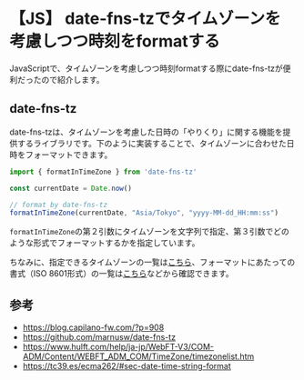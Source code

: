 # 【JS】 date-fns-tzでタイムゾーンを考慮しつつ時刻をformatする

JavaScriptで、タイムゾーンを考慮しつつ時刻formatする際にdate-fns-tzが便利だったので紹介します。

## date-fns-tz

date-fns-tzは、タイムゾーンを考慮した日時の「やりくり」に関する機能を提供するライブラリです。下のように実装することで、タイムゾーンに合わせた日時をフォーマットできます。

```js
import { formatInTimeZone } from 'date-fns-tz'

const currentDate = Date.now()

// format by date-fns-tz
formatInTimeZone(currentDate, "Asia/Tokyo", "yyyy-MM-dd_HH:mm:ss")
```

`formatInTimeZone`の第２引数にタイムゾーンを文字列で指定、第３引数でどのような形式でフォーマットするかを指定しています。

ちなみに、指定できるタイムゾーンの一覧は[こちら](https://www.hulft.com/help/ja-jp/WebFT-V3/COM-ADM/Content/WEBFT_ADM_COM/TimeZone/timezonelist.htm)、フォーマットにあたっての書式（ISO 8601形式）の一覧は[こちら](https://blog.capilano-fw.com/?p=908)などから確認できます。

## 参考

- https://blog.capilano-fw.com/?p=908
- https://github.com/marnusw/date-fns-tz
- https://www.hulft.com/help/ja-jp/WebFT-V3/COM-ADM/Content/WEBFT_ADM_COM/TimeZone/timezonelist.htm
- https://tc39.es/ecma262/#sec-date-time-string-format
